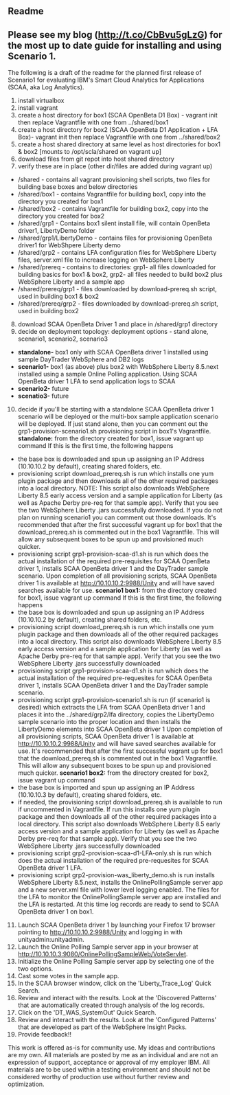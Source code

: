 Readme
--------------------
## Please see my blog (http://t.co/CbBvu5gLzG) for the most up to date guide for installing and using Scenario 1.

The following is a draft of the readme for the planned first release of Scenario1 for evaluating IBM's Smart Cloud Analytics for Applications (SCAA, aka Log Analytics).  

1. install virtualbox
2. install vagrant
3. create a host directory for box1 (SCAA OpenBeta D1 Box) - vagrant init then replace Vagrantfile with one from ../shared/box1
4. create a host directory for box2 (SCAA OpenBeta D1 Application + LFA Box)- vagrant init then replace Vagrantfile with one from ../shared/box2
5. create a host shared directory at same level as host directories for box1 & box2 [mounts to /opt/scla/shared on vagrant up]
6. download files from git repot into host shared directory 
7. verify these are in place (other dir/files are added during vagrant up)
 - /shared - contains all vagrant provisioning shell scripts, two files for building base boxes and below directories
 - /shared/box1 - contains Vagrantfile for building box1, copy into the directory you created for box1
 - /shared/box2 - contains Vagrantfile for building box2, copy into the directory you created for box2
 - /shared/grp1 - Contains box1 silent install file, will contain OpenBeta driver1, LibertyDemo folder 
 - /shared/grp1/LibertyDemo - contains files for provisioning OpenBeta driver1 for WebShpere Liberty demo
 - /shared/grp2 - contains LFA configuration files for WebSphere Liberty files, server.xml file to increase logging on WebSphere Liberty
 - /shared/prereq - contains to directories: grp1- all files downloaded for building basics for box1 & box2, grp2- all files needed to build box2 plus WebSphere Liberty and a sample app
 - /shared/prereq/grp1 - files downloaded by download-prereq.sh script, used in building box1 & box2
 - /shared/prereq/grp2 - files downloaded by download-prereq.sh script, used in building box2
8. download SCAA OpenBeta Driver 1 and place in /shared/grp1 directory
9. decide on deployment topology: deployment options - stand alone, scenario1, scenario2, scenario3
 - **standalone-** box1 only with SCAA OpenBeta driver 1 installed using sample DayTrader WebSphere and DB2 logs
 - **scenario1-** box1 (as above) plus box2 with WebSphere Liberty 8.5.next installed using a sample Online Polling application. Using SCAA OpenBeta driver 1 LFA to send application logs to SCAA
 - **scenario2-** future
 - **scenatio3-** future
10. decide if you'll be starting with a standalone SCAA OpenBeta driver 1 scenario will be deployed or the multi-box sample application scenario will be deployed. If just stand alone, then you can comment out the grp1-provision-scenario1.sh provisioning script in box1's Vagrantfile.
 **standalone:** from the directory created for box1, issue vagrant up command
If this is the first time, the following happens
 - the base box is downloaded and spun up assigning an IP Address (10.10.10.2 by default), creating shared folders, etc.
 - provisioning script download_prereq.sh is run which installs one yum plugin package and then downloads all of the other required packages into a local directory. NOTE: This script also downloads WebSphere Liberty 8.5 early access version and a sample application for Liberty (as well as Apache Derby pre-req for that sample app). Verify that you see the two WebSphere Liberty .jars successfully downloaded. If you do not plan on running scenario1 you can comment out those downloads. It's recommended that after the first successful vagrant up for box1 that the download_prereq.sh is commented out in the box1 Vagrantfile. This will allow any subsequent boxes to be spun up and provisioned much quicker.
 - provisioning script grp1-provision-scaa-d1.sh is run which does the actual installation of the required pre-requisites for SCAA OpenBeta driver 1, installs SCAA OpenBeta driver 1 and the DayTrader sample scenario.
 Upon completion of all provisioning scripts, SCAA OpenBeta driver 1 is available at http://10.10.10.2:9988/Unity and will have saved searches available for use.
 **scenario1 box1:**  from the directory created for box1, issue vagrant up command
 If this is the first time, the following happens
 - the base box is downloaded and spun up assigning an IP Address (10.10.10.2 by default), creating shared folders, etc.
 - provisioning script download_prereq.sh is run which installs one yum plugin package and then downloads all of the other required packages into a local directory. This script also downloads WebSphere Liberty 8.5 early access version and a sample application for Liberty (as well as Apache Derby pre-req for that sample app). Verify that you see the two WebSphere Liberty .jars successfully downloaded
 - provisioning script grp1-provision-scaa-d1.sh is run which does the actual installation of the required pre-requesites for SCAA OpenBeta driver 1, installs SCAA OpenBeta driver 1 and the DayTrader sample scenario.
 - provisioning script grp1-provision-scenario1.sh is run (if scenario1 is desired) which extracts the LFA from SCAA OpenBeta driver 1 and places it into the ../shared/grp2/lfa directory, copies the LibertyDemo sample scenario into the proper location and then installs the LibertyDemo elements into SCAA OpenBeta driver 1
 Upon completion of all provisioning scripts, SCAA OpenBeta driver 1 is available at http://10.10.10.2:9988/Unity and will have saved searches available for use.
 It's recommended that after the first successful vagrant up for box1 that the download_prereq.sh is commented out in the box1 Vagrantfile. This will allow any subsequent boxes to be spun up and provisioned much quicker.
 **scenario1 box2:** from the directory created for box2, issue vagrant up command
 - the base box is imported and spun up assigning an IP Address (10.10.10.3 by default), creating shared folders, etc.
 - if needed, the provisioning script download_prereq.sh is available to run if uncommented in Vagrantfile. If run this installs one yum plugin package and then downloads all of the other required packages into a local directory. This script also downloads WebSphere Liberty 8.5 early access version and a sample application for Liberty (as well as Apache Derby pre-req for that sample app). Verify that you see the two WebSphere Liberty .jars successfully downloaded
 - provisioning script grp2-provision-scaa-d1-LFA-only.sh is run which does the actual installation of the required pre-requesites for SCAA OpenBeta driver 1 LFA.
 - provisioning script grp2-provision-was_liberty_demo.sh is run installs WebSphere Liberty 8.5.next, installs the OnlinePollingSample server app and a new server.xml file with lower level logging enabled. The files for the LFA to monitor the OnlinePollingSample server app are installed and the LFA is restarted. At this time log records are ready to send to SCAA OpenBeta driver 1 on box1.
11. Launch SCAA OpenBeta driver 1 by launching your Firefox 17 browser pointing to http://10.10.10.2:9988/Unity and logging in with unityadmin:unityadmin.
12. Launch the Online Polling Sample server app in your browser at http://10.10.10.3:9080/OnlinePollingSampleWeb/VoteServlet.
13. Initialize the Online Polling Sample server app by selecting one of the two options.
14. Cast some votes in the sample app.
15. In the SCAA browser window, click on the 'Liberty_Trace_Log' Quick Search.
16. Review and interact with the results. Look at the 'Discovered Patterns' that are automatically created through analysis of the log records.
17. Click on the 'DT_WAS_SystemOut' Quick Search.
18. Review and interact with the results. Look at the 'Configured Patterns' that are developed as part of the WebSphere Insight Packs. 
19. Provide feedback!!


This work is offered as-is for community use. My ideas and contributions are my own. All materials are posted by me as an individual and are not an expression of support, acceptance or approval of my employer IBM. All materials are to be used within a testing environment and should not be considered worthy of production use without further review and optimization.
